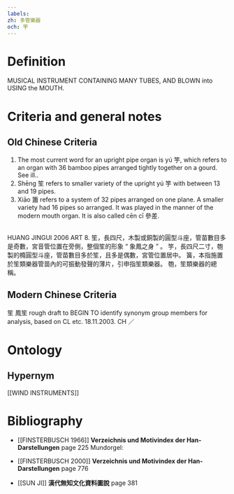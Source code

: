 ```yaml
---
labels: 
zh: 多管樂器
och: 竽
---
```


# Definition
MUSICAL INSTRUMENT CONTAINING MANY TUBES, AND BLOWN into USING the MOUTH.
# Criteria and general notes
## Old Chinese Criteria
1. The most current word for an upright pipe organ is yú 竽, which refers to an organ with 36 bamboo pipes arranged tightly together on a gourd. See ill..
2. Shēng 笙 refers to smaller variety of the upright yú 竽 with between 13 and 19 pipes.
3. Xiāo 簫 refers to a system of 32 pipes arranged on one plane. A smaller variety had 16 pipes so arranged. It was played in the manner of the modern mouth organ. It is also called cēn cī 參差.
## 
HUANG JINGUI 2006
ART 8.
笙，長四尺，木製或銅製的圓型斗座，管苗數目多是奇數，宮音管位置在旁側，整個笙的形象 “ 象鳳之身 ” 。
竽，長四尺二寸，匏製的橢圓型斗座，管苗數目多於笙，且多是偶數，宮管位置居中。
簧，本指施置於笙類樂器管苗內的可振動發聲的薄片，引申指笙類樂器。
匏，笙類樂器的總稱。
## Modern Chinese Criteria
笙
鳳笙
rough draft to BEGIN TO identify synonym group members for analysis, based on CL etc. 18.11.2003. CH ／
# Ontology

## Hypernym
[[WIND INSTRUMENTS]]
# Bibliography
- [[FINSTERBUSCH 1966]]
**Verzeichnis und Motivindex der Han-Darstellungen** page 225
Mundorgel:
- [[FINSTERBUSCH 2000]]
**Verzeichnis und Motivindex der Han-Darstellungen** page 776

- [[SUN JI]]
**漢代無知文化資料圖說** page 381
